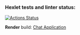 ### Hexlet tests and linter status:

[![Actions Status](https://github.com/anagranfd/frontend-project-12/actions/workflows/hexlet-check.yml/badge.svg)](https://github.com/anagranfd/frontend-project-12/actions)

**Render** build: [Chat Application](https://chat-n7vt.onrender.com)
